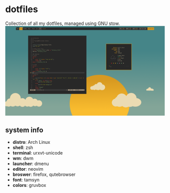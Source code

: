 # dotfiles
Collection of all my dotfiles, managed using GNU stow.
![](https://raw.githubusercontent.com/FlyingBBQ/dotfiles/master/images/lt_dwm_code.png)

## system info
* **distro**: Arch Linux
* **shell**: zsh
* **terminal**: urxvt-unicode
* **wm**: dwm
* **launcher**: dmenu
* **editor**: neovim
* **broswer**: firefox, qutebrowser
* **font**: tamsyn
* **colors**: gruvbox
